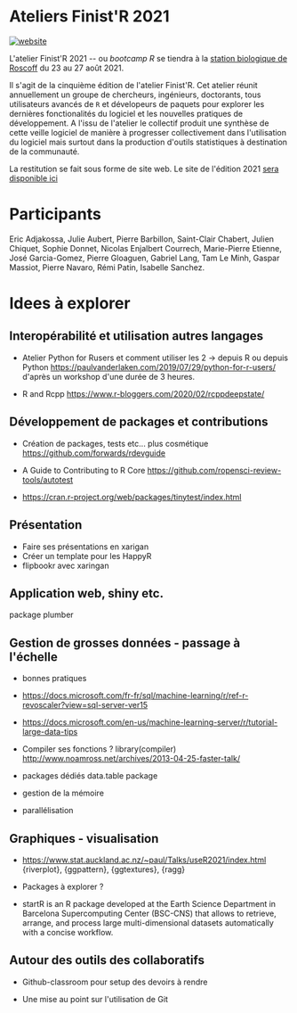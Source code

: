 # Ateliers Finist'R 2021

[![website](https://github.com/StateOfTheR/finistR2021/workflows/website/badge.svg)](https://stateofther.github.io/finistR2021/)


L'atelier Finist'R 2021 -- ou *bootcamp R* se tiendra à la [station biologique de Roscoff](http://www.sb-roscoff.fr/) du 23 au 27 août 2021.

Il s'agit de la cinquième édition de l'atelier Finist'R. Cet atelier réunit annuellement un groupe de chercheurs, ingénieurs, doctorants, tous utilisateurs avancés de `R` et dévelopeurs de paquets pour explorer les dernières fonctionalités du logiciel et les nouvelles pratiques de développement. A l'issu de l'atelier le collectif produit une synthèse de cette veille logiciel de manière à progresser collectivement dans l'utilisation du logiciel mais surtout dans la production d'outils statistiques à destination de la communauté.

La restitution se fait sous forme de site web. Le site de l'édition 2021 [sera disponible ici](https://stateofther.github.io/finistR2021/)

# Participants
Eric Adjakossa,  Julie Aubert,  Pierre Barbillon, Saint-Clair Chabert, Julien Chiquet, Sophie Donnet, Nicolas Enjalbert Courrech, Marie-Pierre Etienne, José Garcia-Gomez, Pierre Gloaguen,  Gabriel Lang, Tam Le Minh, Gaspar Massiot, Pierre Navaro, Rémi Patin, Isabelle Sanchez.



# Idees à explorer

 ## Interopérabilité et utilisation autres langages
  -  Atelier Python for Rusers et comment utiliser les 2 -> depuis R ou depuis Python  https://paulvanderlaken.com/2019/07/29/python-for-r-users/  d'après un workshop d'une durée de 3 heures.

  - R and Rcpp https://www.r-bloggers.com/2020/02/rcppdeepstate/

## Développement de packages et contributions

  - Création de packages, tests etc... plus cosmétique  https://github.com/forwards/rdevguide

  - A Guide to Contributing to R Core  https://github.com/ropensci-review-tools/autotest 
  - https://cran.r-project.org/web/packages/tinytest/index.html

## Présentation
  - Faire ses présentations en xarigan
  - Créer un template pour les HappyR
  - flipbookr avec xaringan

## Application web, shiny etc.
 package plumber

## Gestion de grosses données - passage à l'échelle
 - bonnes pratiques
 - https://docs.microsoft.com/fr-fr/sql/machine-learning/r/ref-r-revoscaler?view=sql-server-ver15
 - https://docs.microsoft.com/en-us/machine-learning-server/r/tutorial-large-data-tips
 

  - Compiler ses fonctions ?
      library(compiler)
      http://www.noamross.net/archives/2013-04-25-faster-talk/
  - packages dédiés
     data.table package
  
  - gestion de la mémoire

  - parallélisation

## Graphiques - visualisation
  -  https://www.stat.auckland.ac.nz/~paul/Talks/useR2021/index.html   {riverplot}, {ggpattern}, {ggtextures},   {ragg}

  - Packages à explorer ?

  -  startR is an R package developed at the Earth Science Department in Barcelona Supercomputing Center (BSC-CNS) that allows to retrieve, arrange, and process large multi-dimensional datasets automatically with a concise workflow.
>

## Autour des outils des collaboratifs

  - Github-classroom pour setup des devoirs à rendre

  - Une mise au point sur l'utilisation de Git


